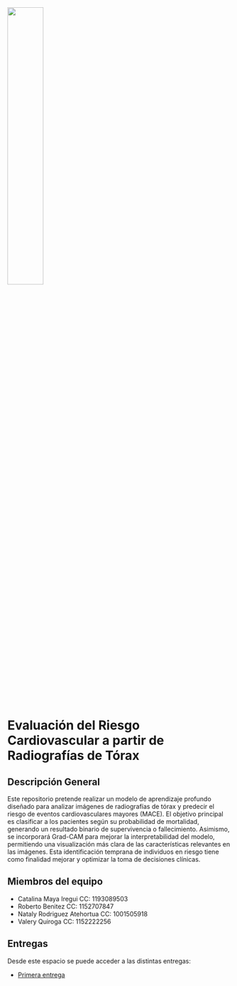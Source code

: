 <img src="https://www.udea.edu.co/wps/wcm/connect/udea/721b156e-f6bc-4dc8-8595-8b4731c9a8c7/facultad-ingenieria.png?MOD=AJPERES&CVID=nc5CqsS" width=40% height=40% >


# Evaluación del Riesgo Cardiovascular a partir de Radiografías de Tórax

## Descripción General

Este repositorio pretende realizar un modelo de aprendizaje profundo diseñado para analizar imágenes de radiografías de tórax y predecir el riesgo de eventos cardiovasculares mayores (MACE). El objetivo principal es clasificar a los pacientes según su probabilidad de mortalidad, generando un resultado binario de supervivencia o fallecimiento. Asimismo, se incorporará Grad-CAM para mejorar la interpretabilidad del modelo, permitiendo una visualización más clara de las características relevantes en las imágenes. Esta identificación temprana de individuos en riesgo tiene como finalidad mejorar y optimizar la toma de decisiones clínicas.

## Miembros del equipo
- Catalina Maya Iregui CC: 1193089503
- Roberto Benitez CC: 1152707847
- Nataly Rodriguez Atehortua CC: 1001505918
- Valery Quiroga CC: 1152222256

## Entregas

Desde este espacio se puede acceder a las distintas entregas:
- [Primera entrega](ENTREGA1.pdf)
